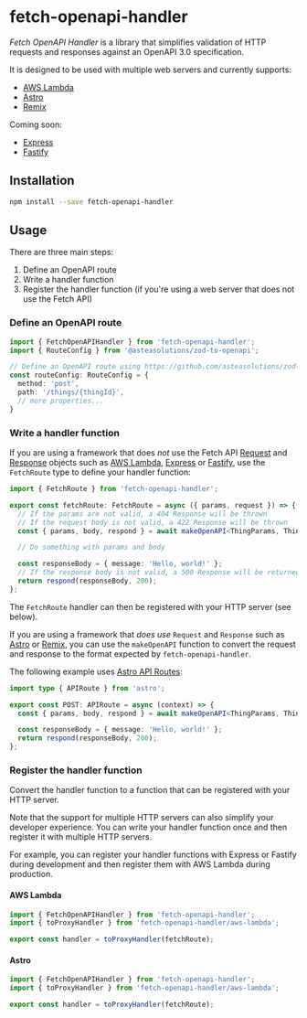 # fetch-openapi-handler

*Fetch OpenAPI Handler* is a library that simplifies validation of HTTP requests and responses against an OpenAPI 3.0 specification.

It is designed to be used with multiple web servers and currently supports:

* [AWS Lambda](https://aws.amazon.com/lambda/)
* [Astro](https://astro.build/)
* [Remix](https://remix.run/)

Coming soon:

* [Express](https://expressjs.com/)
* [Fastify](https://www.fastify.io/)

## Installation

```bash
npm install --save fetch-openapi-handler
```

## Usage

There are three main steps:
1. Define an OpenAPI route
2. Write a handler function
3. Register the handler function (if you're using a web server that does not use the Fetch API)

### Define an OpenAPI route

```typescript
import { FetchOpenAPIHandler } from 'fetch-openapi-handler';
import { RouteConfig } from '@asteasolutions/zod-to-openapi';

// Define an OpenAPI route using https://github.com/asteasolutions/zod-to-openapi
const routeConfig: RouteConfig = {
  method: 'post',
  path: '/things/{thingId}',
  // more properties...
}
```

### Write a handler function

If you are using a framework that does *not* use the Fetch API [Request](https://developer.mozilla.org/en-US/docs/Web/API/Request) and [Response](https://developer.mozilla.org/en-US/docs/Web/API/Response) objects
such as [AWS Lambda](https://aws.amazon.com/lambda/), [Express](https://expressjs.com/) or [Fastify](https://www.fastify.io/), use the `FetchRoute` type to define your handler function:

```typescript
import { FetchRoute } from 'fetch-openapi-handler';

export const fetchRoute: FetchRoute = async ({ params, request }) => {
  // If the params are not valid, a 404 Response will be thrown
  // If the request body is not valid, a 422 Response will be thrown
  const { params, body, respond } = await makeOpenAPI<ThingParams, ThingBody>(routeConfig, params, request);

  // Do something with params and body

  const responseBody = { message: 'Hello, world!' };
  // If the response body is not valid, a 500 Response will be returned
  return respond(responseBody, 200);
};
```

The `FetchRoute` handler can then be registered with your HTTP server (see below).

If you are using a framework that *does use* `Request` and `Response` such as [Astro](https://astro.build/) or [Remix](https://remix.run/), you can use the `makeOpenAPI` function to convert the request and response to the format expected by `fetch-openapi-handler`.

The following example uses [Astro API Routes](https://docs.astro.build/en/core-concepts/endpoints/#server-endpoints-api-routes):

```typescript
import type { APIRoute } from 'astro';

export const POST: APIRoute = async (context) => {
  const { params, body, respond } = await makeOpenAPI<ThingParams, ThingBody>(routeConfig, context.params, context.request);

  const responseBody = { message: 'Hello, world!' };
  return respond(responseBody, 200);
};
```

### Register the handler function

Convert the handler function to a function that can be registered with your HTTP server.

Note that the support for multiple HTTP servers can also simplify your developer experience.
You can write your handler function once and then register it with multiple HTTP servers.

For example, you can register your handler functions with Express or Fastify during development and then register them with AWS Lambda during production.

#### AWS Lambda

```typescript
import { FetchOpenAPIHandler } from 'fetch-openapi-handler';
import { toProxyHandler } from 'fetch-openapi-handler/aws-lambda';

export const handler = toProxyHandler(fetchRoute);
```

#### Astro

```typescript
import { FetchOpenAPIHandler } from 'fetch-openapi-handler';
import { toProxyHandler } from 'fetch-openapi-handler/aws-lambda';

export const handler = toProxyHandler(fetchRoute);
```